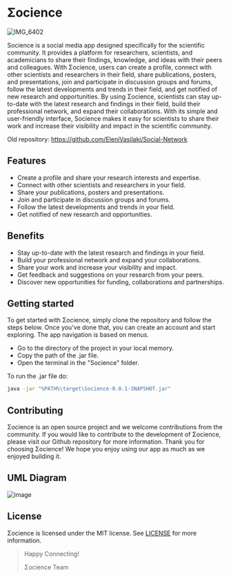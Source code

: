 # Σocience

![IMG_6402](https://user-images.githubusercontent.com/116200237/212569197-114bda3c-2082-44a1-aa24-1e1d247e996c.jpg)


Socience is a social media app designed specifically for the scientific community. It provides a platform for researchers, scientists, and academicians to share their findings, knowledge, and ideas with their peers and colleagues. With Σocience, users can create a profile, connect with other scientists and researchers in their field, share publications, posters, and presentations, join and participate in discussion groups and forums, follow the latest developments and trends in their field, and get notified of new research and opportunities. By using Σocience, scientists can stay up-to-date with the latest research and findings in their field, build their professional network, and expand their collaborations. With its simple and user-friendly interface, Socience makes it easy for scientists to share their work and increase their visibility and impact in the scientific community.

Old repository: https://github.com/EleniVasilaki/Social-Network

## Features
* Create a profile and share your research interests and expertise.
* Connect with other scientists and researchers in your field.
* Share your publications, posters and presentations.
* Join and participate in discussion groups and forums.
* Follow the latest developments and trends in your field.
* Get notified of new research and opportunities.

## Benefits
* Stay up-to-date with the latest research and findings in your field.
* Build your professional network and expand your collaborations.
* Share your work and increase your visibility and impact.
* Get feedback and suggestions on your research from your peers.
* Discover new opportunities for funding, collaborations and partnerships.

## Getting started
To get started with Σocience, simply clone the repository and follow the steps below. Once you've done that, you can create an account and start exploring. The app navigation is based on menus.

- Go to the directory of the project in your local memory.
- Copy the path of the .jar file.
- Open the terminal in the "Socience" folder.

To run the .jar file do:
```bash
java -jar "%PATH%\target\Socience-0.0.1-SNAPSHOT.jar"
```

## Contributing
Σocience is an open source project and we welcome contributions from the community. If you would like to contribute to the development of Σocience, please visit our Github repository for more information. Thank you for choosing Σocience! We hope you enjoy using our app as much as we enjoyed building it.

## UML Diagram

![image](https://user-images.githubusercontent.com/116200237/213125090-fab0757b-5695-42fa-9797-3d2facb59d05.png)

## License
Σocience is licensed under the MIT license. See [LICENSE](https://github.com/EleniVasilaki/Socience/blob/main/LICENSE.md) for more information.

>Happy Connecting!
>
>Σocience Team
